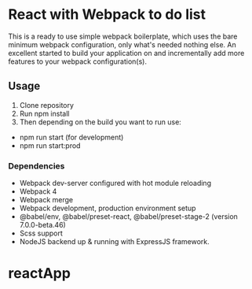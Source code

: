 # React with Webpack to do list
This is a ready to use simple webpack boilerplate, which uses the bare minimum webpack configuration, only what's needed nothing else. An excellent started to build your application on and incrementally add more features to your webpack configuration(s).

## Usage
1. Clone repository
2. Run npm install
3. Then depending on the build you want to run use:
* npm run start (for development)
* npm run start:prod

### Dependencies
* Webpack dev-server configured with hot module reloading
* Webpack 4
* Webpack merge
* Webpack development, production environment setup
* @babel/env, @babel/preset-react, @babel/preset-stage-2 (version 7.0.0-beta.46)
* Scss support
* NodeJS backend up & running with ExpressJS framework.
# reactApp

